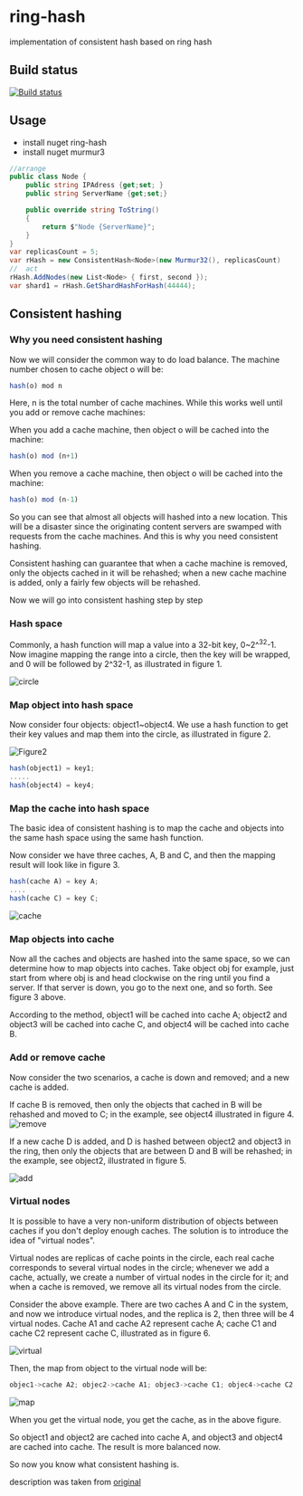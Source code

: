 # ring-hash
implementation of consistent hash based on ring hash

## Build status

[![Build status](https://mrshuvava.visualstudio.com/ring-hash/_apis/build/status/ring-hash-CI)](https://mrshuvava.visualstudio.com/ring-hash/_build/latest?definitionId=1)

## Usage

* install nuget ring-hash
* install nuget murmur3

```csharp
//arrange
public class Node {
    public string IPAdress {get;set; }
    public string ServerName {get;set;}

    public override string ToString()
    {
        return $"Node {ServerName}";
    }
}
var replicasCount = 5;
var rHash = new ConsistentHash<Node>(new Murmur32(), replicasCount)
//  act
rHash.AddNodes(new List<Node> { first, second });
var shard1 = rHash.GetShardHashForHash(44444);
```

## Consistent hashing

### Why you need consistent hashing

Now we will consider the common way to do load balance. The machine number chosen to cache object o will be:

```js
hash(o) mod n
```

Here, n is the total number of cache machines. While this works well until you add or remove cache machines:

When you add a cache machine, then object o will be cached into the machine:
```js
hash(o) mod (n+1)
```

When you remove a cache machine, then object o will be cached into the machine:

```js
hash(o) mod (n-1)
```

So you can see that almost all objects will hashed into a new location. This will be a disaster since the originating content servers are swamped with requests from the cache machines. And this is why you need consistent hashing.

Consistent hashing can guarantee that when a cache machine is removed, only the objects cached in it will be rehashed; when a new cache machine is added, only a fairly few objects will be rehashed.

Now we will go into consistent hashing step by step

### Hash space

Commonly, a hash function will map a value into a 32-bit key, 0~2^<sup>32</sup>-1. Now imagine mapping the range into a circle, then the key will be wrapped, and 0 will be followed by 2^32-1, as illustrated in figure 1.

![circle](./docs/circle.jpg "Figure1")

### Map object into hash space

Now consider four objects: object1~object4. We use a hash function to get their key values and map them into the circle, as illustrated in figure 2.

![Figure2](./docs/Figure2.jpg "Figure2")

```js
hash(object1) = key1;
.....
hash(object4) = key4;
```

### Map the cache into hash space

The basic idea of consistent hashing is to map the cache and objects into the same hash space using the same hash function.

Now consider we have three caches, A, B and C, and then the mapping result will look like in figure 3.

```js
hash(cache A) = key A;
....
hash(cache C) = key C;
```

![cache](./docs/cache.jpg "cache")

### Map objects into cache

Now all the caches and objects are hashed into the same space, so we can determine how to map objects into caches. Take object obj for example, just start from where obj is and head clockwise on the ring until you find a server. If that server is down, you go to the next one, and so forth. See figure 3 above.

According to the method, object1 will be cached into cache A; object2 and object3 will be cached into cache C, and object4 will be cached into cache B.

### Add or remove cache

Now consider the two scenarios, a cache is down and removed; and a new cache is added.

If cache B is removed, then only the objects that cached in B will be rehashed and moved to C; in the example, see object4 illustrated in figure 4.
![remove](./docs/remove.jpg "figure 4")

If a new cache D is added, and D is hashed between object2 and object3 in the ring, then only the objects that are between D and B will be rehashed; in the example, see object2, illustrated in figure 5.

![add](./docs/add.jpg "figure 5")

### Virtual nodes

It is possible to have a very non-uniform distribution of objects between caches if you don't deploy enough caches. The solution is to introduce the idea of "virtual nodes".

Virtual nodes are replicas of cache points in the circle, each real cache corresponds to several virtual nodes in the circle; whenever we add a cache, actually, we create a number of virtual nodes in the circle for it; and when a cache is removed, we remove all its virtual nodes from the circle.

Consider the above example. There are two caches A and C in the system, and now we introduce virtual nodes, and the replica is 2, then three will be 4 virtual nodes. Cache A1 and cache A2 represent cache A; cache C1 and cache C2 represent cache C, illustrated as in figure 6.

![virtual](./docs/virtual.jpg "figure 6")

Then, the map from object to the virtual node will be:

```js
objec1->cache A2; objec2->cache A1; objec3->cache C1; objec4->cache C2
```

![map](./docs/map.jpg "figure 7")

When you get the virtual node, you get the cache, as in the above figure.

So object1 and object2 are cached into cache A, and object3 and object4 are cached into cache. The result is more balanced now.

So now you know what consistent hashing is.

description was taken from [original](https://www.codeproject.com/Articles/56138/Consistent-hashing)
